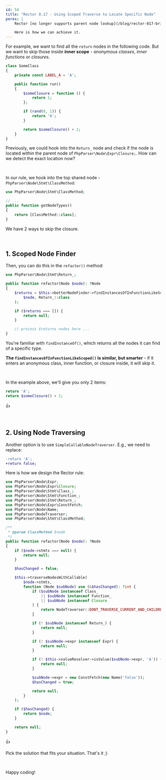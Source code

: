 ```yaml
---
id: 54
title: "Rector 0.17 - Using Scoped Traverse to Locate Specific Node"
perex: |
    Rector [no longer supports parent node lookup](/blog/rector-017-brings-more-robust-and-lighter-node-tree) since version 0.17. To look up a specific node, we'll have to traverse from parent to child node instead.

    Here is how we can achieve it.
---
```


For example, we want to find all the `return` nodes in the following code. But we want to skip those inside **inner scope** - _anonymous classes_, _inner functions_ or _closures_.


```php
class SomeClass
{
    private const LABEL_A = 'A';

    public function run()
    {
        $someClosure = function () {
            return 1;
        };

        if (rand(0, 1)) {
            return 'A';
        }

        return $someClosure() + 2;
    }
}
```

Previously, we could hook into the `Return_` node and check if the node is located within the parent node of `PhpParser\Node\Expr\Closure;`. How can we detect the exact location now?

<br>

In our rule, we hook into the top shared node - `PhpParser\Node\Stmt\ClassMethod`:

```php
use PhpParser\Node\Stmt\ClassMethod;

// ...
public function getNodeTypes()
{
    return [ClassMethod::class];
}
```

We have 2 ways to skip the closure.

<br>

## 1. Scoped Node Finder

Then, you can do this in the `refactor()` method:

```php
use PhpParser\Node\Stmt\Return_;

public function refactor(Node $node): ?Node
{
    $returns = $this->betterNodeFinder->findInstancesOfInFunctionLikeScoped(
        $node, Return_::class
    );

    if ($returns === []) {
        return null;
    }

    // process $returns nodes here ...
}
```

You're familiar with `findInstanceOf()`, which returns all the nodes it can find of a specific type.

**The `findInstancesOfInFunctionLikeScoped()` is similar, but smarter** - if it enters an anonymous class, inner function, or closure inside, it will skip it.

<br>

In the example above, we'll give you only 2 items:

```php
return 'A';
return $someClosure() + 2;
```

👍

<br>

## 2. Using Node Traversing

Another option is to use `SimpleCallableNodeTraverser`. E.g., we need to replace:

```diff
-return 'A';
+return false;
```

Here is how we design the Rector rule:

```php
use PhpParser\Node\Expr;
use PhpParser\Node\Expr\Closure;
use PhpParser\Node\Stmt\Class_;
use PhpParser\Node\Stmt\Function_;
use PhpParser\Node\Stmt\Return_;
use PhpParser\Node\Expr\ConstFetch;
use PhpParser\Node\Name;
use PhpParser\NodeTraverser;
use PhpParser\Node\Stmt\ClassMethod;

/**
 * @param ClassMethod $node
 */
public function refactor(Node $node): ?Node
{
    if ($node->stmts === null) {
        return null;
    }

    $hasChanged = false;

    $this->traverseNodesWithCallable(
        $node->stmts,
        function (Node $subNode) use (&$hasChanged): ?int {
            if ($subNode instanceof Class_
                || $subNode instanceof Function_
                || $subNode instanceof Closure
            ) {
                return NodeTraverser::DONT_TRAVERSE_CURRENT_AND_CHILDREN;
            }

            if (! $subNode instanceof Return_) {
                return null;
            }

            if (! $subNode->expr instanceof Expr) {
                return null;
            }

            if (! $this->valueResolver->isValue($subNode->expr, 'A')) {
                return null;
            }

            $subNode->expr = new ConstFetch(new Name('false'));
            $hasChanged = true;

            return null;
        }
    );

    if ($hasChanged) {
        return $node;
    }

    return null;
}
```

👍

Pick the solution that fits your situation. That's it ;)

<br>

Happy coding!
